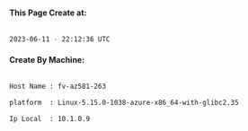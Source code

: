 
   
#### This Page Create at:

```bash

2023-06-11 - 22:12:36 UTC

```

#### Create By Machine:

```bash

Host Name : fv-az581-263

platform  : Linux-5.15.0-1038-azure-x86_64-with-glibc2.35

Ip Local  : 10.1.0.9

```

